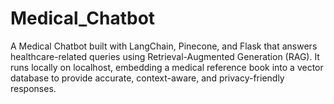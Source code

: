 # Medical_Chatbot
A Medical Chatbot built with LangChain, Pinecone, and Flask that answers healthcare-related queries using Retrieval-Augmented Generation (RAG). It runs locally on localhost, embedding a medical reference book into a vector database to provide accurate, context-aware, and privacy-friendly responses.

